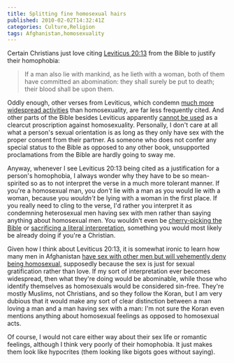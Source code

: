 ```yaml
---
title: Splitting fine homosexual hairs
published: 2010-02-02T14:32:41Z
categories: Culture,Religion
tags: Afghanistan,homosexuality
---
```


Certain Christians just love citing <a href="http://www.biblegateway.com/passage/?search=Leviticus%2020:13&version=KJV">Leviticus 20:13</a> from the Bible to justify their homophobia:
<blockquote src="http://www.biblegateway.com/passage/?search=Leviticus%2020:13&version=KJV">
If a man also lie with mankind, as he lieth with a woman, both of them have committed an abomination: they shall surely be put to death; their blood shall be upon them.
</blockquote>
<!--more-->
Oddly enough, other verses from Leviticus, which condemn <a href="http://www.sodahead.com/united-states/why-are-parts-of-leviticus-used-but-other-parts-ignored/question-208632/">much more widespread activities</a> than homosexuality, are far less frequently cited.  And other parts of the Bible besides Leviticus apparently <a href="http://thenewgay.net/2009/04/holiday-special-debunking-biblical-homophobia.html">cannot be used</a> as a clearcut proscription against homosexuality.  Personally, I don't care at all what a person's sexual orientation is as long as they only have sex with the proper consent from their partner.  As someone who does not confer any special status to the Bible as opposed to any other book, unsupported proclamations from the Bible are hardly going to sway me.

Anyway, whenever I see Leviticus 20:13 being cited as a justification for a person's homophobia, I always wonder why they have to be so mean-spirited so as to not interpret the verse in a much more tolerant manner.  If you're a homosexual man, you <em>don't</em> lie with a man as you would lie with a woman, because you <em>wouldn't</em> be lying with a woman in the first place.  If you really need to cling to the verse, I'd rather you interpret it as condemning heterosexual men having sex with men rather than saying anything about homosexual men.  You wouldn't even be <a href="http://gods4suckers.net/archives/2007/03/29/2786/">cherry-picking the Bible</a> or <a href="http://friendlyatheist.com/2010/01/25/metaphorical-truth/">sacrificing a literal interpretation</a>, something you would most likely be already doing if you're a Christian.

Given how I think about Leviticus 20:13, it is somewhat ironic to learn how many men in Afghanistan <a href="http://www.queerty.com/afghanistans-male-soldiers-are-having-sex-with-other-guys-but-dont-call-them-homos-20100129/">have sex with other men but will vehemently deny being homosexual</a>, supposedly because the sex is just for sexual gratification rather than love.  If my sort of interpretation ever becomes widespread, then what they're doing would be abominable, while those who identify themselves as homosexuals would be considered sin-free.  They're mostly Muslims, not Christians, and so they follow the Koran, but I am very dubious that it would make any sort of clear distinction between a man loving a man and a man having sex with a man: I'm not sure the Koran even mentions anything about homosexual feelings as opposed to homosexual acts.

Of course, I would not care either way about their sex life or romantic feelings, although I think very poorly of their homophobia.  It just makes them look like hypocrites (them looking like bigots goes without saying).

